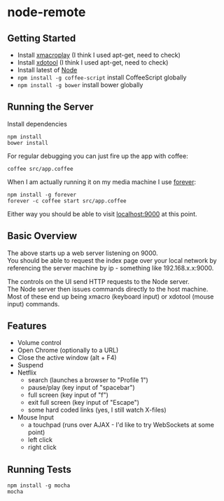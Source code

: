 node-remote
===========

## Getting Started

- Install [xmacroplay](http://xmacro.sourceforge.net) (I think I used apt-get, need to check)
- Install [xdotool](http://tuxradar.com/content/xdotool-script-your-mouse) (I think I used apt-get, need to check)
- Install latest of [Node](http://nodejs.org/)
- `npm install -g coffee-script` install CoffeeScript globally
- `npm install -g bower` install bower globally

## Running the Server
Install dependencies

```
npm install
bower install
```

For regular debugging you can just fire up the app with coffee:

```
coffee src/app.coffee
```

When I am actually running it on my media machine I use [forever](https://github.com/nodejitsu/forever):

```
npm install -g forever
forever -c coffee start src/app.coffee
```

Either way you should be able to visit [localhost:9000](http://localhost:9000) at this point.

## Basic Overview

The above starts up a web server listening on 9000.  
You should be able to request the index page over your local network
by referencing the server machine by ip - something like 192.168.x.x:9000.

The controls on the UI send HTTP requests to the Node server.  
The Node server then issues commands directly to the host machine.  
Most of these end up being xmacro (keyboard input) or xdotool (mouse input) commands.

## Features

- Volume control
- Open Chrome (optionally to a URL)
- Close the active window (alt + F4)
- Suspend
- Netflix
    - search (launches a browser to "Profile 1")
    - pause/play (key input of "spacebar")
    - full screen (key input of "f")
    - exit full screen (key input of "Escape")
    - some hard coded links (yes, I still watch X-files)
- Mouse Input
    - a touchpad (runs over AJAX - I'd like to try WebSockets at some point)
    - left click
    - right click

## Running Tests

```
npm install -g mocha
mocha
```
